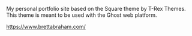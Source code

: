 My personal portfolio site based on the Square theme by T-Rex Themes. This theme is meant to be used with the Ghost web platform.

https://www.brettabraham.com/
